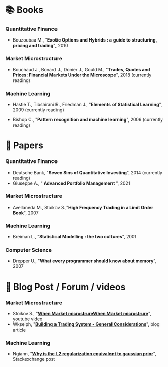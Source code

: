 # 📚 Books 

### Quantitative Finance 

- Bouzoubaa M., "<strong>Exotic Options and Hybrids : a guide to structuring, pricing and trading</strong>", 2010

### Market Microstructure

- Bouchaud J., Bonard J., Donier J., Gould M., "<strong>Trades, Quotes and Prices: Financial Markets Under the Microscope</strong>", 2018 (currently reading)

### Machine Learning 

- Hastie T., Tibshirani R., Friedman J., "<strong>Elements of Statistical Learning</strong>", 2009 (currently reading)  

- Bishop C., "<strong>Pattern recognition and machine learning</strong>", 2006 (currently reading)

# 📰 Papers 

### Quantitative Finance 

- Deutsche Bank, "<strong>Seven Sins of Quantitative Investing</strong>", 2014 (currently reading)
- Giuseppe A., "<strong> Advanced Portfolio Management </strong>", 2021

### Market Microstructure 

- Avellaneda M., Stoikov S.,"<strong>High Frequency Trading in a Limit Order Book</strong>", 2007

### Machine Learning 

- Breiman L., "<strong>Statistical Modelling : the two cultures</strong>", 2001


### Computer Science     

- Drepper U., "<strong>What every programmer should know about memory</strong>", 2007       


# 📝  Blog Post / Forum / videos  

### Market Microstructure 

- Stoikov S., "<strong>[When Market microstrureWhen Market microstrure](https://youtu.be/S7eig5VXFpY?si=UIXevEa24QYTgZpD)</strong>", youtube video
- Wkselph, "<strong>[Building a Trading System - General Considerations](https://web.archive.org/web/20110219163418/http://howtohft.wordpress.com/2011/02/15/building-a-trading-system-general-considerations/)</strong>", blog article
### Machine Learning 

- Ngiann, "<strong>[Why is the L2 regularization equivalent to gaussian prior](https://stats.stackexchange.com/questions/163388/why-is-the-l2-regularization-equivalent-to-gaussian-prior)</strong>", Stackexchange post 
